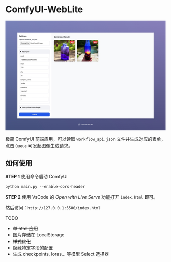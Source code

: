 # ComfyUI-WebLite

![preview](./preview.jpeg)

极简 ComfyUI 前端应用，可以读取 `workflow_api.json` 文件并生成对应的表单，点击 `Queue` 可发起图像生成请求。

## 如何使用

**STEP 1** 使用命令启动 ComfyUI

```shell
python main.py --enable-cors-header
```

**STEP 2** 使用 VsCode 的 *Open with Live Serve* 功能打开 `index.html` 即可。

然后访问：`http://127.0.0.1:5500/index.html` 

TODO

- ~~单 html 应用~~
- ~~图片存储在 LocalStorage~~
- ~~样式优化~~
- ~~隐藏特定字段的配置~~
- 生成 checkpoints, loras... 等模型 Select 选择器
